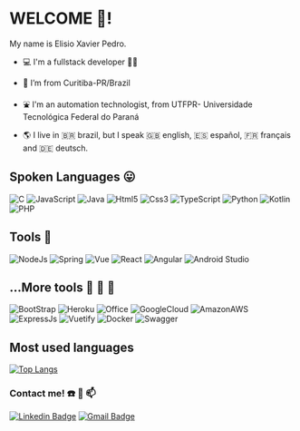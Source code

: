 # WELCOME 👋! 

My name is Elisio Xavier Pedro. 

- :computer: I'm a fullstack developer 🧑‍🎤

- :house_with_garden: I’m from Curitiba-PR/Brazil    

- :fountain: I'm an automation technologist, from UTFPR- Universidade Tecnológica Federal do Paraná

- :earth_americas: I live in :brazil: brazil, but I speak :uk: english, :es: español, :fr: français and :de: deutsch. 

## Spoken Languages :stuck_out_tongue:

![C](https://img.shields.io/badge/C-00599C?style=for-the-badge&logo=c&logoColor=white) ![JavaScript](https://img.shields.io/badge/JavaScript-323330?style=for-the-badge&logo=javascript&logoColor=F7DF1E) ![Java](https://img.shields.io/badge/Java-ED8B00?style=for-the-badge&logo=java&logoColor=white) ![Html5](https://img.shields.io/badge/HTML5-E34F26?style=for-the-badge&logo=html5&logoColor=white) ![Css3](https://img.shields.io/badge/CSS3-1572B6?style=for-the-badge&logo=css3&logoColor=white) ![TypeScript](https://img.shields.io/badge/TypeScript-007ACC?style=for-the-badge&logo=typescript&logoColor=white) ![Python](https://img.shields.io/badge/Python-14354C?style=for-the-badge&logo=python&logoColor=white) ![Kotlin](https://img.shields.io/badge/Kotlin-0095D5?&style=for-the-badge&logo=kotlin&logoColor=white) ![PHP](https://img.shields.io/badge/PHP-777BB4?style=for-the-badge&logo=php&logoColor=white)

## Tools 💼 

![NodeJs](https://img.shields.io/badge/Node.js-43853D?style=for-the-badge&logo=node.js&logoColor=white) ![Spring](https://img.shields.io/badge/Spring-6DB33F?style=for-the-badge&logo=spring&logoColor=white) ![Vue](https://img.shields.io/badge/Vue.js-35495E?style=for-the-badge&logo=vue.js&logoColor=4FC08D) ![React](https://img.shields.io/badge/React-20232A?style=for-the-badge&logo=react&logoColor=61DAFB) ![Angular](https://img.shields.io/badge/Angular-DD0031?style=for-the-badge&logo=angular&logoColor=white) ![Android Studio](https://img.shields.io/badge/Android%20Studio-3DDC84.svg?style=for-the-badge&logo=android-studio&logoColor=white)

## ...More tools  :wrench: :wrench: :wrench:

![BootStrap](https://img.shields.io/badge/Bootstrap-563D7C?style=for-the-badge&logo=bootstrap&logoColor=white) ![Heroku](https://img.shields.io/badge/Heroku-430098?style=for-the-badge&logo=heroku&logoColor=white) ![Office](https://img.shields.io/badge/Microsoft_Office-D83B01?style=for-the-badge&logo=microsoft-office&logoColor=white) ![GoogleCloud](https://img.shields.io/badge/Google_Cloud-4285F4?style=for-the-badge&logo=google-cloud&logoColor=white) ![AmazonAWS](https://img.shields.io/badge/Amazon_AWS-232F3E?style=for-the-badge&logo=amazon-aws&logoColor=white) ![ExpressJs](https://img.shields.io/badge/Express.js-404D59?style=for-the-badge) ![Vuetify](https://img.shields.io/badge/Vuetify-1867C0?style=for-the-badge&logo=vuetify&logoColor=AEDDFF) ![Docker](https://img.shields.io/badge/docker-%230db7ed.svg?style=for-the-badge&logo=docker&logoColor=white) ![Swagger](https://img.shields.io/badge/-Swagger-%23Clojure?style=for-the-badge&logo=swagger&logoColor=white)  

## Most used languages

[![Top Langs](https://github-readme-stats.vercel.app/api/top-langs/?username=EXPedro&langs_count=7&theme=tokyonight&hide_title=true&layout=compact)](https://github.com/anuraghazra/github-readme-stats)

### Contact me! :phone: :mega: :mailbox:

[![Linkedin Badge](https://img.shields.io/badge/-LinkedIn-blue?style=flat-square&logo=Linkedin&logoColor=white&link=https://www.linkedin.com/in/elisio-xavier-pedro//)](https://www.linkedin.com/in/elisio-xavier-pedro/)  [![Gmail Badge](https://img.shields.io/badge/-Gmail-red?style=flat-square&logo=Gmail&logoColor=white)](mailto:pedroelisio555@gmail.com) 





